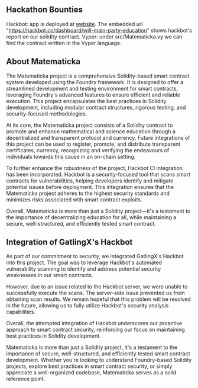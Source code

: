 ## Hackathon Bounties

Hackbot: app is deployed at [website](matematicka.streamlit.app). The embedded url "https://hackbot.co/dashboard/will-main-party-education" shows hackbot's report on our solidity contract.
Vyper: under src/Matematicka.vy we can find the contract written in the Vyper language.


## About Matematicka
The Matematicka project is a comprehensive Solidity-based smart contract system developed using the Foundry framework. It is designed to offer a streamlined development and testing environment for smart contracts, leveraging Foundry's advanced features to ensure efficient and reliable execution. This project encapsulates the best practices in Solidity development, including modular contract structures, rigorous testing, and security-focused methodologies.

At its core, the Matematicka project consists of a Solidity contract to promote and enhance mathematical and science education through a decentralized and transparent protocol and currency. Future integrations of this project can be used to register, promote, and distribute transparent certificates, currency, recognizing and verifying the endeavours of individuals towards this cause in an on-chain setting.  

To further enhance the robustness of the project, Hackbot CI integration has been incorporated. Hackbot is a security-focused tool that scans smart contracts for vulnerabilities, helping developers identify and mitigate potential issues before deployment. This integration ensures that the Matematicka project adheres to the highest security standards and minimizes risks associated with smart contract exploits.

Overall, Matematicka is more than just a Solidity project—it's a testament to the importance of decentralizing education for all, while maintaining a secure, well-structured, and efficiently tested smart contract.


## Integration of GatlingX's Hackbot

As part of our commitment to security, we integrated GatlingX's Hackbot into this project. The goal was to leverage Hackbot's automated vulnerability scanning to identify and address potential security weaknesses in our smart contracts.

However, due to an issue related to the Hackbot server, we were unable to successfully execute the scans. The server-side issue prevented us from obtaining scan results. We remain hopeful that this problem will be resolved in the future, allowing us to fully utilize Hackbot's security analysis capabilities.

Overall, the attempted integration of Hackbot underscores our proactive approach to smart contract security, reinforcing our focus on maintaining best practices in Solidity development.

Matematicka is more than just a Solidity project, it's a testament to the importance of secure, well-structured, and efficiently tested smart contract development. Whether you're looking to understand Foundry-based Solidity projects, explore best practices in smart contract security, or simply appreciate a well-organized codebase, Matematicka serves as a solid reference point.

